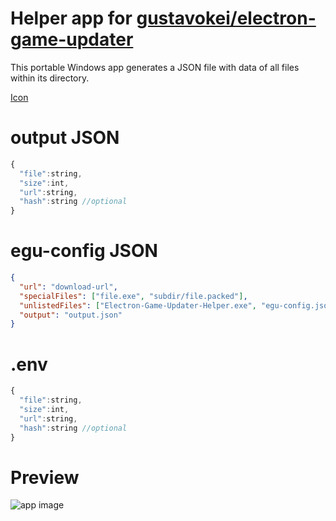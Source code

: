# Helper app for [gustavokei/electron-game-updater](https://github.com/gustavokei/electron-game-updater)
This portable Windows app generates a JSON file with data of all files within its directory.

[Icon](https://prefinem.com/simple-icon-generator/#eyJiYWNrZ3JvdW5kQ29sb3IiOiIjZmZmYTVjIiwiYm9yZGVyQ29sb3IiOiIjMjkyOTI5IiwiYm9yZGVyV2lkdGgiOiI0IiwiZXhwb3J0U2l6ZSI6IjI1NiIsImV4cG9ydGluZyI6ZmFsc2UsImZvbnRGYW1pbHkiOiJBcmlhbCIsImZvbnRQb3NpdGlvbiI6IjU5IiwiZm9udFNpemUiOiIyNiIsImZvbnRXZWlnaHQiOjYwMCwiaW1hZ2UiOiIiLCJpbWFnZU1hc2siOmZhbHNlLCJpbWFnZVNpemUiOjUwLCJzaGFwZSI6InNxdWFyZSIsInRleHQiOiJFR1VoIn0)

# output JSON
```javascript
{
  "file":string,
  "size":int,
  "url":string,
  "hash":string //optional
}
```

# egu-config JSON
```JSON
{
  "url": "download-url",
  "specialFiles": ["file.exe", "subdir/file.packed"],
  "unlistedFiles": ["Electron-Game-Updater-Helper.exe", "egu-config.json"],
  "output": "output.json"
}
```

# .env
```javascript
{
  "file":string,
  "size":int,
  "url":string,
  "hash":string //optional
}
```

# Preview
![app image](https://i.imgur.com/RaEw7x1.gif)
